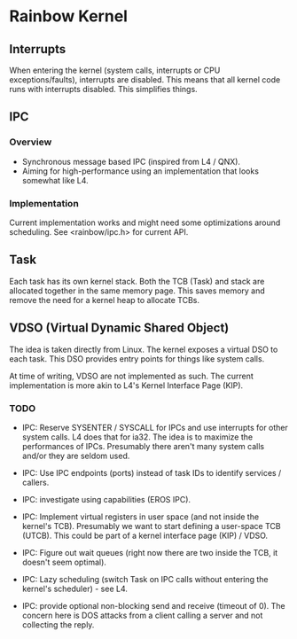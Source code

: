 Rainbow Kernel
==============


Interrupts
----------

When entering the kernel (system calls, interrupts or CPU exceptions/faults), interrupts are disabled. This means that all kernel code
runs with interrupts disabled. This simplifies things.


IPC
---

### Overview

* Synchronous message based IPC (inspired from L4 / QNX).
* Aiming for high-performance using an implementation that looks somewhat like L4.


### Implementation

Current implementation works and might need some optimizations around scheduling. See <rainbow/ipc.h> for current API.


Task
----

Each task has its own kernel stack. Both the TCB (Task) and stack are allocated together in the same memory page. This saves memory and remove the need for a kernel heap to allocate TCBs.


VDSO (Virtual Dynamic Shared Object)
------------------------------------

The idea is taken directly from Linux. The kernel exposes a virtual DSO to each task. This DSO provides entry points for things like system calls.

At time of writing, VDSO are not implemented as such. The current implementation is more akin to L4's Kernel Interface Page (KIP).


### TODO

* IPC: Reserve SYSENTER / SYSCALL for IPCs and use interrupts for other system calls. L4 does that for ia32.
The idea is to maximize the performances of IPCs. Presumably there aren't many system calls and/or they are seldom used.

* IPC: Use IPC endpoints (ports) instead of task IDs to identify services / callers.

- IPC: investigate using capabilities (EROS IPC).

* IPC: Implement virtual registers in user space (and not inside the kernel's TCB). Presumably we want to start defining a user-space TCB (UTCB).
This could be part of a kernel interface page (KIP) / VDSO.

* IPC: Figure out wait queues (right now there are two inside the TCB, it doesn't seem optimal).

* IPC: Lazy scheduling (switch Task on IPC calls without entering the kernel's scheduler) - see L4.

* IPC: provide optional non-blocking send and receive (timeout of 0). The concern here is DOS attacks from a client calling a server and not collecting the reply.
